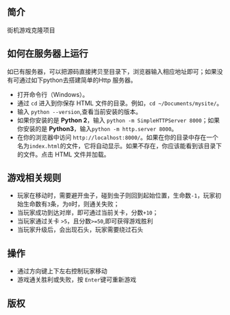 

## 简介
 街机游戏克隆项目


## 如何在服务器上运行
  如已有服务器，可以把源码直接拷贝至目录下，浏览器输入相应地址即可；如果没有可通过如下python去搭建简单的Http 服务器。
* 打开命令行（Windows）。
* 通过 `cd` 进入到你保存 HTML 文件的目录。例如，`cd ~/Documents/mysite/`。
* 输入 `python --version`,查看当前安装的版本。
* 如果你安装的是 **Python 2**，输入 `python -m SimpleHTTPServer 8000`；如果你安装的是 **Python3**，输入`python -m http.server 8000`。
* 在你的浏览器中访问 `http://localhost:8000/`。如果在你的目录中存在一个名为`index.html`的文件，它将自动显示。如果不存在，你应该能看到该目录下的文件。点击 HTML 文件并加载。


## 游戏相关规则

* 玩家在移动时，需要避开虫子，碰到虫子则回到起始位置，生命数`-1`，玩家初始生命数有`3`条，为`0`时，则通关失败；
* 当玩家成功到达对岸，即可通过当前关卡，分数`+10`；
* 当玩家通过关卡 `>5`，且分数`>=50`,即可获得游戏胜利
* 当玩家升级后，会出现石头，玩家需要绕过石头


## 操作

* 通过方向键上下左右控制玩家移动
* 游戏通关胜利或失败，按 `Enter`键可重新游戏


## 版权
